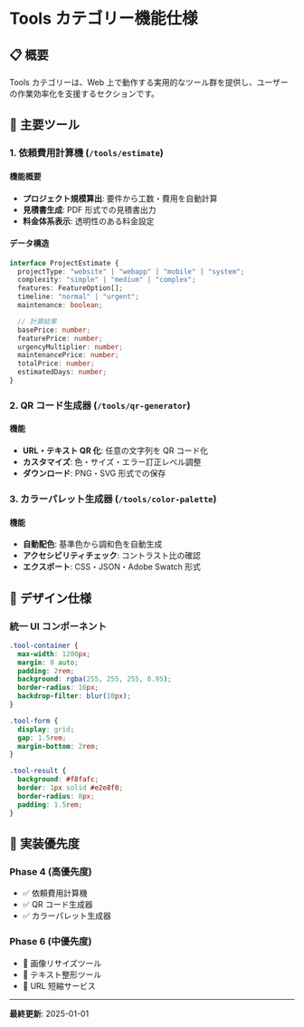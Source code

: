 # Tools カテゴリー機能仕様

## 📋 概要

Tools カテゴリーは、Web 上で動作する実用的なツール群を提供し、ユーザーの作業効率化を支援するセクションです。

## 🎯 主要ツール

### 1. 依頼費用計算機 (`/tools/estimate`)

#### 機能概要

- **プロジェクト規模算出**: 要件から工数・費用を自動計算
- **見積書生成**: PDF 形式での見積書出力
- **料金体系表示**: 透明性のある料金設定

#### データ構造

```typescript
interface ProjectEstimate {
  projectType: "website" | "webapp" | "mobile" | "system";
  complexity: "simple" | "medium" | "complex";
  features: FeatureOption[];
  timeline: "normal" | "urgent";
  maintenance: boolean;

  // 計算結果
  basePrice: number;
  featurePrice: number;
  urgencyMultiplier: number;
  maintenancePrice: number;
  totalPrice: number;
  estimatedDays: number;
}
```

### 2. QR コード生成器 (`/tools/qr-generator`)

#### 機能

- **URL・テキスト QR 化**: 任意の文字列を QR コード化
- **カスタマイズ**: 色・サイズ・エラー訂正レベル調整
- **ダウンロード**: PNG・SVG 形式での保存

### 3. カラーパレット生成器 (`/tools/color-palette`)

#### 機能

- **自動配色**: 基準色から調和色を自動生成
- **アクセシビリティチェック**: コントラスト比の確認
- **エクスポート**: CSS・JSON・Adobe Swatch 形式

## 🎨 デザイン仕様

### 統一 UI コンポーネント

```css
.tool-container {
  max-width: 1200px;
  margin: 0 auto;
  padding: 2rem;
  background: rgba(255, 255, 255, 0.95);
  border-radius: 16px;
  backdrop-filter: blur(10px);
}

.tool-form {
  display: grid;
  gap: 1.5rem;
  margin-bottom: 2rem;
}

.tool-result {
  background: #f8fafc;
  border: 1px solid #e2e8f0;
  border-radius: 8px;
  padding: 1.5rem;
}
```

## 🚀 実装優先度

### Phase 4 (高優先度)

- ✅ 依頼費用計算機
- ✅ QR コード生成器
- ✅ カラーパレット生成器

### Phase 6 (中優先度)

- 🔄 画像リサイズツール
- 🔄 テキスト整形ツール
- 🔄 URL 短縮サービス

---

**最終更新**: 2025-01-01
